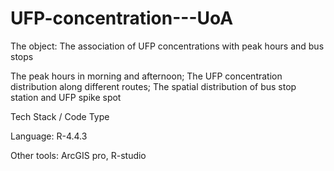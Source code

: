 # UFP-concentration---UoA

The object: The association of UFP concentrations with peak hours and bus stops

The peak hours in morning and afternoon;
The UFP concentration distribution along different routes;
The spatial distribution of bus stop station and UFP spike spot

Tech Stack / Code Type

Language: R-4.4.3

Other tools: ArcGIS pro, R-studio
